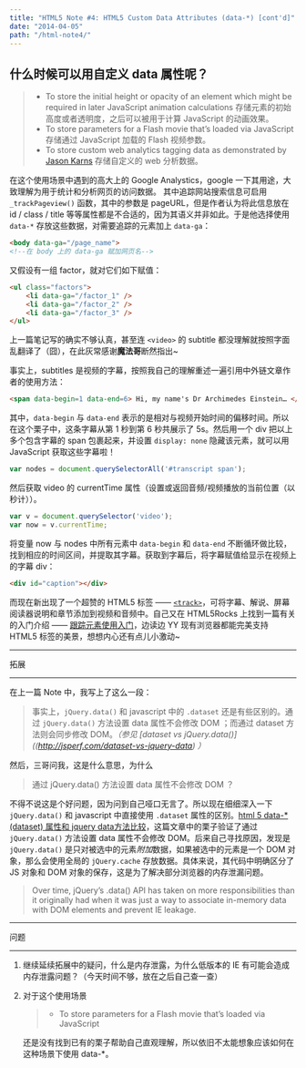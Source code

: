 ```yaml
---
title: "HTML5 Note #4: HTML5 Custom Data Attributes (data-*) [cont'd]"
date: "2014-04-05"
path: "/html-note4/"
---
```

## 什么时候可以用自定义 data 属性呢？

> - To store the initial height or opacity of an element which might be required in later JavaScript animation calculations
> 存储元素的初始高度或者透明度，之后可以被用于计算 JavaScript 的动画效果。
> - To store parameters for a Flash movie that’s loaded via JavaScript
> 存储通过 JavaScript 加载的 Flash 视频参数。
> - To store custom web analytics tagging data as demonstrated by [Jason Karns](http://jasonkarns.com/blog/2010/03/10/google-analytics-tagging/)
> 存储自定义的 web 分析数据。

在这个使用场景中遇到的高大上的 Google Analystics，google 一下其用途，大致理解为用于统计和分析网页的访问数据。
其中追踪网站搜索信息可启用 `_trackPageview()` 函数，其中的参数是 pageURL，但是作者认为将此信息放在 id / class / title 等等属性都是不合适的，因为其语义并非如此。于是他选择使用 `data-*` 存放这些数据，对需要追踪的元素加上 `data-ga`：

```html
<body data-ga="/page_name">
<!--在 body 上的 data-ga 赋加网页名-->
```

又假设有一组 factor，就对它们如下赋值：

```html
<ul class="factors">
	<li data-ga="/factor_1" />
	<li data-ga="/factor_2" />
	<li data-ga="/factor_3" />
</ul>
```

上一篇笔记写的确实不够认真，甚至连 `<video>` 的 subtitle 都没理解就按照字面乱翻译了（囧），在此灰常感谢**魔法哥**断然指出~

事实上，subtitles 是视频的字幕，按照我自己的理解重述一遍引用中外链文章作者的使用方法：

```html
<span data-begin=1 data-end=6> Hi, my name's Dr Archimedes Einstein… </span>
```

其中，`data-begin` 与 `data-end` 表示的是相对与视频开始时间的偏移时间。所以在这个栗子中，这条字幕从第 1 秒到第 6 秒共展示了 5s。然后用一个 div 把以上多个包含字幕的 span 包裹起来，并设置 `display: none` 隐藏该元素，就可以用 JavaScript 获取这些字幕啦！

```javascript
var nodes = document.querySelectorAll('#transcript span');
```

然后获取 video 的 currentTime 属性（设置或返回音频/视频播放的当前位置（以秒计））。

```javascript
var v = document.querySelector('video');
var now = v.currentTime;
```

将变量 now 与 nodes 中所有元素中 `data-begin` 和 `data-end` 不断循环做比较，找到相应的时间区间，并提取其字幕。获取到字幕后，将字幕赋值给显示在视频上的字幕 div：

```html
<div id="caption"></div>
```

而现在新出现了一个超赞的 HTML5 标签 —— [`<track>`](http://www.w3.org/html/wg/drafts/html/master/Overview.html#the-track-element)，可将字幕、解说、屏幕阅读器说明和章节添加到视频和音频中。自己又在 HTML5Rocks 上找到一篇有关的入门介绍 —— [跟踪元素使用入门](http://www.html5rocks.com/zh/tutorials/track/basics/)，边读边 YY 现有浏览器都能完美支持 HTML5 标签的美景，想想内心还有点儿小激动~

- - -
拓展
- - -
在上一篇 Note 中，我写上了这么一段：

> 事实上，`jQuery.data()` 和 javascript 中的 `.dataset` 还是有些区别的。通过 `jQuery.data()` 方法设置 data 属性不会修改 DOM ；而通过 dataset 方法则会同步修改 DOM。_（参见 [dataset vs jQuery.data()]((http://jsperf.com/dataset-vs-jquery-data) ）_

然后，三哥问我，这是什么意思，为什么
> 通过 jQuery.data() 方法设置 data 属性不会修改 DOM ？

不得不说这是个好问题，因为问到自己哑口无言了。所以现在细细深入一下 `jQuery.data()` 和 javascript 中直接使用 `.dataset` 属性的区别。[html 5 data-* (dataset) 属性和 jquery data方法比较](http://www.cnblogs.com/tt-0411/p/3351545.html)，这篇文章中的栗子验证了通过 `jQuery.data()` 方法设置 data 属性不会修改 DOM。后来自己寻找原因，发现是 `jQuery.data()` 是只对被选中的元素*附加*数据，如果被选中的元素是一个 DOM 对象，那么会使用全局的 `jQuery.cache` 存放数据。具体来说，其代码中明确区分了 JS 对象和 DOM 对象的保存，这是为了解决部分浏览器的内存泄漏问题。

> Over time, jQuery’s .data() API has taken on more responsibilities than it originally had when it was just a way to associate in-memory data with DOM elements and prevent IE leakage.

- - -
问题
- - -
1. 继续延续拓展中的疑问，什么是内存泄露，为什么低版本的 IE 有可能会造成内存泄露问题？（今天时间不够，放在之后自己查一查）
2. 对于这个使用场景

   > - To store parameters for a Flash movie that’s loaded via JavaScript

   还是没有找到已有的栗子帮助自己直观理解，所以依旧不太能想象应该如何在这种场景下使用 data-*。
